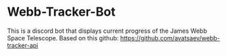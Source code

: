 # Webb-Tracker-Bot
This is a discord bot that displays current progress of the James Webb Space Telescope. Based on this github: https://github.com/avatsaev/webb-tracker-api